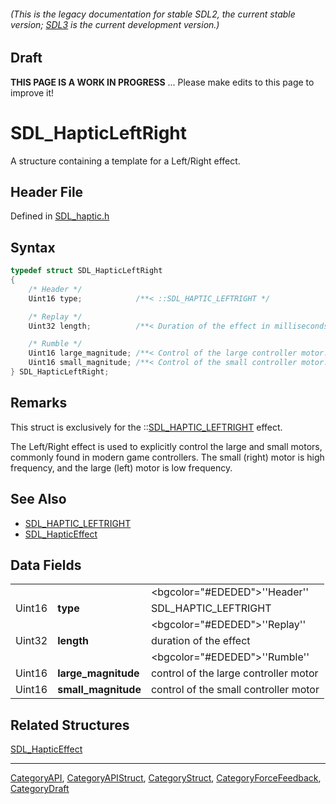 ###### (This is the legacy documentation for stable SDL2, the current stable version; [SDL3](https://wiki.libsdl.org/SDL3/) is the current development version.)

## Draft

**THIS PAGE IS A WORK IN PROGRESS** ... Please make edits to this page to improve it!


<!-- #*^*^*^*^*See https://wiki.libsdl.org/SGStructures for details on editing this page*^*^*^*^* -->
# SDL_HapticLeftRight

A structure containing a template for a Left/Right effect.

## Header File

Defined in [SDL_haptic.h](https://github.com/libsdl-org/SDL/blob/SDL2/include/SDL_haptic.h)

## Syntax

```c
typedef struct SDL_HapticLeftRight
{
    /* Header */
    Uint16 type;            /**< ::SDL_HAPTIC_LEFTRIGHT */

    /* Replay */
    Uint32 length;          /**< Duration of the effect in milliseconds. */

    /* Rumble */
    Uint16 large_magnitude; /**< Control of the large controller motor. */
    Uint16 small_magnitude; /**< Control of the small controller motor. */
} SDL_HapticLeftRight;
```

## Remarks

This struct is exclusively for the
::[SDL_HAPTIC_LEFTRIGHT](SDL_HAPTIC_LEFTRIGHT) effect.

The Left/Right effect is used to explicitly control the large and small
motors, commonly found in modern game controllers. The small (right) motor
is high frequency, and the large (left) motor is low frequency.

## See Also

* [SDL_HAPTIC_LEFTRIGHT](SDL_HAPTIC_LEFTRIGHT)
* [SDL_HapticEffect](SDL_HapticEffect)


## Data Fields

|        |                     |                                       |
| ------ | ------------------- | ------------------------------------- |
|        |                     | <bgcolor="#EDEDED">''Header''         |
| Uint16 | **type**            | SDL_HAPTIC_LEFTRIGHT                  |
|        |                     | <bgcolor="#EDEDED">''Replay''         |
| Uint32 | **length**          | duration of the effect                |
|        |                     | <bgcolor="#EDEDED">''Rumble''         |
| Uint16 | **large_magnitude** | control of the large controller motor |
| Uint16 | **small_magnitude** | control of the small controller motor |

## Related Structures

[SDL_HapticEffect](SDL_HapticEffect)

----
[CategoryAPI](CategoryAPI), [CategoryAPIStruct](CategoryAPIStruct), [CategoryStruct](CategoryStruct), [CategoryForceFeedback](CategoryForceFeedback), [CategoryDraft](CategoryDraft)
<!-- #See the Style Guide for instructions on editing the footer. -->


